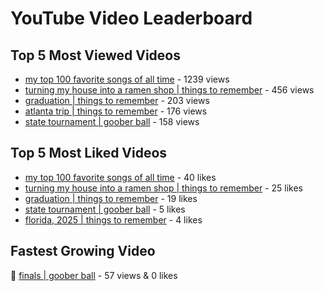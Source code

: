 # YouTube Video Leaderboard

## Top 5 Most Viewed Videos
- [my top 100 favorite songs of all time](https://youtu.be/zYnjnriU374) - 1239 views
- [turning my house into a ramen shop | things to remember](https://youtu.be/RBDZBPQs_fI) - 456 views
- [graduation | things to remember](https://youtu.be/l2r22Se8iw4) - 203 views
- [atlanta trip | things to remember](https://youtu.be/aROtkPs8i34) - 176 views
- [state tournament | goober ball](https://youtu.be/Ci5MFGdfzOE) - 158 views

## Top 5 Most Liked Videos
- [my top 100 favorite songs of all time](https://youtu.be/zYnjnriU374) - 40 likes
- [turning my house into a ramen shop | things to remember](https://youtu.be/RBDZBPQs_fI) - 25 likes
- [graduation | things to remember](https://youtu.be/l2r22Se8iw4) - 19 likes
- [state tournament | goober ball](https://youtu.be/Ci5MFGdfzOE) - 5 likes
- [florida, 2025 | things to remember](https://youtu.be/EGSwAs7yjAY) - 4 likes

## Fastest Growing Video
🔹 [finals | goober ball](https://youtu.be/srDTP8KR9QE) - 57 views & 0 likes
